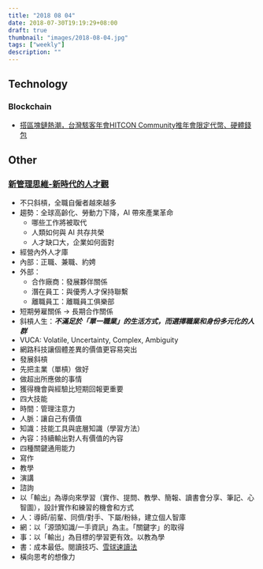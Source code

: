 ```yaml
---
title: "2018 08 04"
date: 2018-07-30T19:19:29+08:00
draft: true
thumbnail: "images/2018-08-04.jpg"
tags: ["weekly"]
description: ""
---
```


## Technology

### Blockchain
* [搭區塊鏈熱潮，台灣駭客年會HITCON Community推年會限定代幣、硬體錢包](https://www.bnext.com.tw/article/50035/hitcon-cmt-2018-blockchain)

## Other
### [新管理思維-新時代的人才觀](https://www.accupass.com/event/1807021006197396468440)
* 不只斜槓，全職自僱者越來越多
* 趨勢：全球高齡化、勞動力下降，AI 帶來產業革命
    * 哪些工作將被取代
    * 人類如何與 AI 共存共榮
    * 人才缺口大，企業如何面對
* 經營內外人才庫
 * 內部：正職、兼職、約娉
 * 外部：
     * 合作廠商：發展夥伴關係
     * 潛在員工：與優秀人才保持聯繫
     * 離職員工：離職員工俱樂部
* 短期勞雇關係 -> 長期合作關係
* 斜槓人生：***不滿足於「單一職業」的生活方式，而選擇職業和身份多元化的人群***
* VUCA: Volatile, Uncertainty, Complex, Ambiguity
* 網路科技讓個體差異的價值更容易突出
* 發展斜槓
 * 先把主業（單槓）做好
 * 做超出所應做的事情
 * 獲得機會與經驗比短期回報更重要
* 四大技能
 * 時間：管理注意力
 * 人脈：讓自己有價值
 * 知識：技能工具與底層知識（學習方法）
 * 內容：持續輸出對人有價值的內容
* 四種關鍵通用能力
 * 寫作
 * 教學
 * 演講
 * 諮詢
* 以「輸出」為導向來學習（實作、提問、教學、簡報、讀書會分享、筆記、心智圖），設計實作和練習的機會和方式
* 人：導師/前輩、同儕/對手、下屬/粉絲，建立個人智庫
* 網：以「源頭知識/一手資訊」為主。「關鍵字」的取得
* 事：以「輸出」為目標的學習更有效。以教為學
* 書：成本最低。閱讀技巧、[雪球速讀法](https://www.taaze.tw/sing.html?pid=11100735106)
* 橫向思考的想像力
